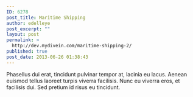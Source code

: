 ```yaml
---
ID: 6278
post_title: Maritime Shipping
author: edelleye
post_excerpt: ""
layout: post
permalink: >
  http://dev.mydivein.com/maritime-shipping-2/
published: true
post_date: 2013-06-26 01:38:43
---
```

Phasellus dui erat, tincidunt pulvinar tempor at, lacinia eu lacus. Aenean euismod tellus laoreet turpis viverra facilisis. Nunc eu viverra eros, et facilisis dui. Sed pretium id risus eu tincidunt.